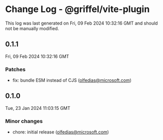 # Change Log - @griffel/vite-plugin

This log was last generated on Fri, 09 Feb 2024 10:32:16 GMT and should not be manually modified.

<!-- Start content -->

## 0.1.1

Fri, 09 Feb 2024 10:32:16 GMT

### Patches

- fix: bundle ESM instead of CJS (olfedias@microsoft.com)

## 0.1.0

Tue, 23 Jan 2024 11:03:15 GMT

### Minor changes

- chore: initial release (olfedias@microsoft.com)
